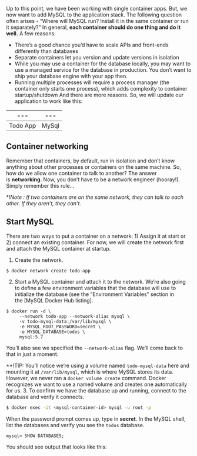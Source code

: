 Up to this point, we have been working with single container apps. But, we now want to add MySQL to the application stack. The following question often arises - “Where will MySQL run? Install it in the same container or run it separately?” In general, **each container should do one thing and do it well.** A few reasons:
-   There’s a good chance you’d have to scale APIs and front-ends differently than databases
-   Separate containers let you version and update versions in isolation
-   While you may use a container for the database locally, you may want to use a managed service for the database in production. You don’t want to ship your database engine with your app then.
-   Running multiple processes will require a process manager (the container only starts one process), which adds complexity to container startup/shutdown
And there are more reasons. So, we will update our application to work like this:

| ---       | --- |
| -------- | --- |
| Todo App | MySql    |

## Container networking
Remember that containers, by default, run in isolation and don’t know anything about other processes or containers on the same machine. So, how do we allow one container to talk to another? The answer is **networking**. Now, you don’t have to be a network engineer (hooray!). Simply remember this rule...

**!Note : If two containers are on the same network, they can talk to each other. If they aren’t, they can’t.*

## Start MySQL
There are two ways to put a container on a network: 1) Assign it at start or 2) connect an existing container. For now, we will create the network first and attach the MySQL container at startup.

1. Create the network.
```shell
$ docker network create todo-app
```
2. Start a MySQL container and attach it to the network. We’re also going to define a few environment variables that the database will use to initialize the database (see the “Environment Variables” section in the [MySQL Docker Hub listing].
```shell
$ docker run -d \
     --network todo-app --network-alias mysql \
     -v todo-mysql-data:/var/lib/mysql \
     -e MYSQL_ROOT_PASSWORD=secret \
     -e MYSQL_DATABASE=todos \
     mysql:5.7
```

You’ll also see we specified the `--network-alias` flag. We’ll come back to that in just a moment.

**!TIP: You’ll notice we’re using a volume named `todo-mysql-data` here and mounting it at `/var/lib/mysql`, which is where MySQL stores its data. However, we never ran a `docker volume create` command. Docker recognizes we want to use a named volume and creates one automatically for us.
3. To confirm we have the database up and running, connect to the database and verify it connects.
```bash
$ docker exec -it <mysql-container-id> mysql -u root -p
```
When the password prompt comes up, type in **secret**. In the MySQL shell, list the databases and verify you see the `todos` database.
```mysql
mysql> SHOW DATABASES;
```
You should see output that looks like this: